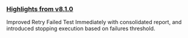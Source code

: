 ### [Highlights from v8.1.0](https://docs.katalon.com/katalon-studio/new/what-is-new.html)

Improved Retry Failed Test Immediately with consolidated report, and introduced stopping execution based on failures threshold.
